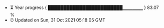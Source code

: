 - ⏳ Year progress { ████████████████████████▁▁▁▁▁▁ } 83.07 %
- ⏰ Updated on Sun, 31 Oct 2021 05:18:05 GMT

